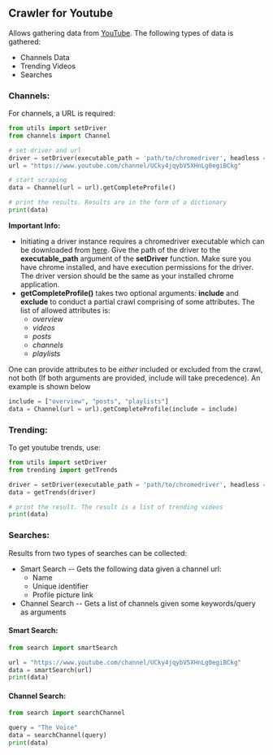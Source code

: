 ## Crawler for Youtube  
Allows gathering data from [YouTube](https://youtube.com). The following types of data is gathered:  
* Channels Data  
* Trending Videos 
* Searches 

### Channels:  
For channels, a URL is required:  
```python
from utils import setDriver
from channels import Channel

# set driver and url
driver = setDriver(executable_path = 'path/to/chromedriver', headless = False, maximize = True)
url = "https://www.youtube.com/channel/UCky4jqybV5XHnLg0egiBCkg"

# start scraping
data = Channel(url = url).getCompleteProfile()

# print the results. Results are in the form of a dictionary
print(data)
```
**Important Info:**  
* Initiating a driver instance requires a chromedriver executable which can be downloaded from [here](https://chromedriver.chromium.org/downloads). Give the path of the driver to the **executable_path** argument of the **setDriver** function. Make sure you have chrome installed, and have execution permissions for the driver. The driver version should be the same as your installed chrome application.    
* **getCompleteProfile()** takes two optional arguments: **include** and **exclude** to conduct a partial crawl comprising of some attributes. The list of allowed attributes is:  
  * *overview*
  * *videos*
  * *posts*
  * *channels*
  * *playlists*  

One can provide attributes to be *either* included or excluded from the crawl, not both (If both arguments are provided, include will take precedence). An example is shown below
```python
include = ["overview", "posts", "playlists"]
data = Channel(url = url).getCompleteProfile(include = include)
```
  
### Trending:
To get youtube trends, use:  
```python
from utils import setDriver
from trending import getTrends

driver = setDriver(executable_path = 'path/to/chromedriver', headless = False, maximize = True)
data = getTrends(driver)

# print the result. The result is a list of trending videos
print(data)
```
  
### Searches:   
Results from two types of searches can be collected:  
* Smart Search -- Gets the following data given a channel url:
  * Name
  * Unique identifier
  * Profile picture link
* Channel Search -- Gets a list of channels given some keywords/query as arguments

#### Smart Search:  
```python
from search import smartSearch

url = "https://www.youtube.com/channel/UCky4jqybV5XHnLg0egiBCkg"
data = smartSearch(url)
print(data)
```

#### Channel Search:  
```python
from search import searchChannel

query = "The Voice"
data = searchChannel(query)
print(data)
```
